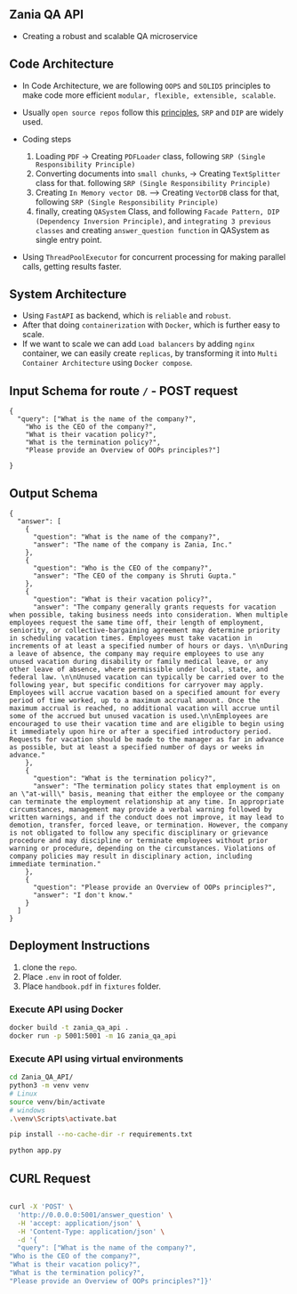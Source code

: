## Zania QA API

* Creating a robust and scalable QA microservice



## Code Architecture

* In Code Architecture, we are following `OOPS` and `SOLID5` principles to make code more efficient `modular, flexible, extensible, scalable`.
* Usually `open source repos` follow this [principles](https://realpython.com/solid-principles-python/), `SRP` and `DIP` are widely used.
* Coding steps
  1. Loading `PDF` -> Creating `PDFLoader` class, following `SRP (Single Responsibility Principle)`
  2. Converting documents into `small chunks`, -> Creating `TextSplitter` class for that. following `SRP (Single Responsibility Principle)`
  3. Creating `In Memory vector DB`. --> Creating `VectorDB` class for that, following `SRP (Single Responsibility Principle)`
  4. finally, creating `QASystem` Class, and following `Facade Pattern, DIP (Dependency Inversion Principle)`, and `integrating 3 previous classes` and creating `answer_question function` in QASystem as single entry point.

* Using `ThreadPoolExecutor` for concurrent processing for making parallel calls, getting results faster.



## System Architecture

* Using `FastAPI` as backend, which is `reliable` and `robust`.
* After that doing `containerization` with `Docker`, which is further easy to scale.
* If we want to scale we can add `Load balancers` by adding `nginx` container, we can easily create `replicas`, by transforming it into `Multi Container Architecture` using `Docker compose`. 


## Input Schema for route `/` - POST request


```
{
  "query": ["What is the name of the company?",
    "Who is the CEO of the company?",
    "What is their vacation policy?",
    "What is the termination policy?",
    "Please provide an Overview of OOPs principles?"]

}
```
## Output Schema


```
{
  "answer": [
    {
      "question": "What is the name of the company?",
      "answer": "The name of the company is Zania, Inc."
    },
    {
      "question": "Who is the CEO of the company?",
      "answer": "The CEO of the company is Shruti Gupta."
    },
    {
      "question": "What is their vacation policy?",
      "answer": "The company generally grants requests for vacation when possible, taking business needs into consideration. When multiple employees request the same time off, their length of employment, seniority, or collective-bargaining agreement may determine priority in scheduling vacation times. Employees must take vacation in increments of at least a specified number of hours or days. \n\nDuring a leave of absence, the company may require employees to use any unused vacation during disability or family medical leave, or any other leave of absence, where permissible under local, state, and federal law. \n\nUnused vacation can typically be carried over to the following year, but specific conditions for carryover may apply. Employees will accrue vacation based on a specified amount for every period of time worked, up to a maximum accrual amount. Once the maximum accrual is reached, no additional vacation will accrue until some of the accrued but unused vacation is used.\n\nEmployees are encouraged to use their vacation time and are eligible to begin using it immediately upon hire or after a specified introductory period. Requests for vacation should be made to the manager as far in advance as possible, but at least a specified number of days or weeks in advance."
    },
    {
      "question": "What is the termination policy?",
      "answer": "The termination policy states that employment is on an \"at-will\" basis, meaning that either the employee or the company can terminate the employment relationship at any time. In appropriate circumstances, management may provide a verbal warning followed by written warnings, and if the conduct does not improve, it may lead to demotion, transfer, forced leave, or termination. However, the company is not obligated to follow any specific disciplinary or grievance procedure and may discipline or terminate employees without prior warning or procedure, depending on the circumstances. Violations of company policies may result in disciplinary action, including immediate termination."
    },
    {
      "question": "Please provide an Overview of OOPs principles?",
      "answer": "I don't know."
    }
  ]
}
```

## Deployment Instructions

1. clone the `repo`.
2. Place `.env` in root of folder.
3. Place `handbook.pdf` in `fixtures` folder.

### Execute API using Docker

```bash
docker build -t zania_qa_api .
docker run -p 5001:5001 -m 1G zania_qa_api
```

### Execute API using virtual environments


```bash
cd Zania_QA_API/
python3 -m venv venv
# Linux
source venv/bin/activate
# windows
.\venv\Scripts\activate.bat

pip install --no-cache-dir -r requirements.txt

python app.py
```

## CURL Request

```bash

curl -X 'POST' \
  'http://0.0.0.0:5001/answer_question' \
  -H 'accept: application/json' \
  -H 'Content-Type: application/json' \
  -d '{
  "query": ["What is the name of the company?",
"Who is the CEO of the company?",
"What is their vacation policy?",
"What is the termination policy?",
"Please provide an Overview of OOPs principles?"]}'
```